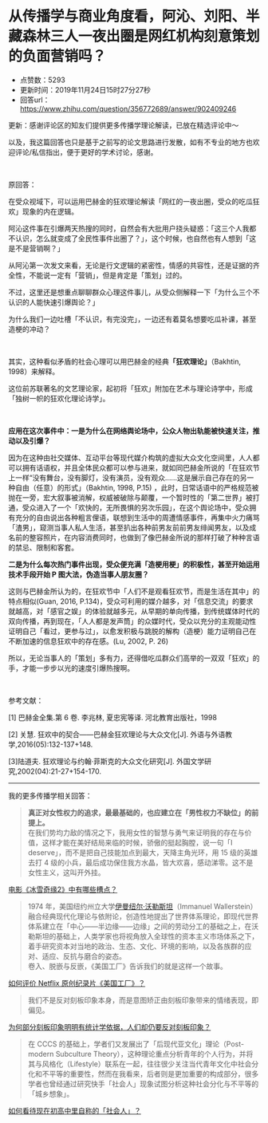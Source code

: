 # 从传播学与商业角度看，阿沁、刘阳、半藏森林三人一夜出圈是网红机构刻意策划的负面营销吗？
- 点赞数：5293
- 更新时间：2019年11月24日15时27分27秒
- 回答url：https://www.zhihu.com/question/356772689/answer/902409246
<body>
 <p data-pid="2hvwwGbc">更新：感谢评论区的知友们提供更多传播学理论解读，已放在精选评论中～</p>
 <p data-pid="eia8yJhd">以及，我这篇回答也只是基于之前写的论文思路进行发散，如有不专业的地方也欢迎评论/私信指出，便于更好的学术讨论，感谢。</p>
 <p class="ztext-empty-paragraph"><br></p>
 <p data-pid="U0M35N32">原回答：</p>
 <p data-pid="WOn3nDRo">在受众视域下，可以运用巴赫金的狂欢理论解读「网红的一夜出圈，受众的吃瓜狂欢」现象的内在逻辑。</p>
 <p data-pid="R5aUamL3">阿沁这件事在引爆两天热搜的同时，自然会有大批用户挠头疑惑：「这三个人我都不认识，怎么就变成了全民性事件出圈了？」，这个时候，也自然也有人想到「这是不是营销啊？」</p>
 <p data-pid="pKaQbqey">从阿沁第一次发文来看，无论是行文逻辑的紧密性，情感的共容性，还是证据的齐全性，不能说一定有「营销」，但是肯定是「策划」过的。</p>
 <p data-pid="td3rSPCz">不过，这里还是想重点聊聊群众心理这件事儿，从受众侧解释一下「为什么三个不认识的人能快速引爆舆论？」</p>
 <p data-pid="gRS5nLwe">为什么我们一边吐槽「不认识，有完没完」，一边还有着莫名想要吃瓜补课，甚至造梗的冲动？</p>
 <p class="ztext-empty-paragraph"><br></p>
 <p data-pid="pyLWzmLb">其实，这种看似矛盾的社会心理可以用巴赫金的经典<b>「狂欢理论」</b>（Bakhtin, 1998）来解释。</p>
 <p data-pid="gXhZVZBH">这位前苏联著名的文艺理论家，起初将「狂欢」附加在艺术与理论诗学中，形成「独树一帜的狂欢化理论诗学」。</p>
 <p class="ztext-empty-paragraph"><br></p>
 <p data-pid="u_2HeM7p"><b>应用在这次事件中：一是为什么在网络舆论场中，公众人物出轨能被快速关注，推动以及引爆？</b></p>
 <p data-pid="esRtETKt">因为在这种由社交媒体、互动平台等现代媒介构筑的虚拟大众文化空间里，人人都可以拥有话语权，并且全体民众都可以参与进来，就如同巴赫金所说的「在狂欢节上一样“没有舞台，没有脚灯，没有演员，没有观众……这是展示自己存在的另一种自由（任意）的形式」（Bakhtin, 1998, P.15) ，此时，日常话语中的严格规范被抛在一旁，宏大叙事被消解，权威被破除与颠覆，一个暂时性的「第二世界」被打通，受众进入了一个「欢快的，无所畏惧的另次乐园」，在这个舆论场中，受众拥有充分的自由说出各种粗言俚语，联想到生活中的周遭情感事件，再集中火力痛骂「渣男」，窥测当事人私人生活，甚至扒出各种前男友前前男友绯闻男友，以及成名前的整容照片，在内容消费同时，也做到了像巴赫金所说的那样打破了种种言语的禁忌、限制和客套。</p>
 <p data-pid="6N6LA-23"><b>二是为什么每次热门事件出现，受众便充满「造梗用梗」的积极性，甚至开始运用技术手段开始 P 图大法，伪造当事人朋友圈？</b></p>
 <p data-pid="oM76OkUF">这则与巴赫金所认为的，在狂欢节中「人们不是观看狂欢节，而是生活在其中」的特点相似(Guan, 2016, P.134)，受众可利用的媒介越多，对「信息交流」的要求就越高，对「感官之娱」的体验就越多元，从早期的单向传播，到传统媒体时代的双向传播，再到现在，「人人都是发声筒」的众媒时代，受众以充分的主观能动性证明自己「看过，更参与过」，以愈发积极与跳脱的解构（造梗）能力证明自己在不断加速的信息狂欢中的存在感。(Lu, 2002, P. 26)</p>
 <p data-pid="GgwULvIE">所以，无论当事人的「策划」多有力，还得借吃瓜群众们高举的一双双「狂欢」的手，才能一步步以光的速度引爆热搜啊。</p>
 <p class="ztext-empty-paragraph"><br></p>
 <p data-pid="hp00_8pS">参考文献：</p>
 <p data-pid="CrrnEbLq">[1] 巴赫金全集.第 6 卷. 李兆林, 夏忠宪等译. 河北教育出版社，1998</p>
 <p data-pid="J7DnELVd">[2] 关慧. 狂欢中的契合——巴赫金狂欢理论与大众文化[J]. 外语与外语教学,2016(05):132-137+148.</p>
 <p data-pid="LLp8_9N4">[3]陆道夫. 狂欢理论与约翰·菲斯克的大众文化研究[J]. 外国文学研究,2002(04):21-27+154-170.</p>
 <hr>
 <p data-pid="FnJ0qtwG">我的更多传播学相关回答：</p>
 <blockquote data-pid="U5yODWGf">
  <b>真正对女性权力的追求，最最基础的，也应建立在「男性权力不缺位」的前提上。</b>
  <br>
  在我们势均力敌的情况之下，我用女性的智慧与勇气来证明我的存在与价值，这样才能在美好结局来临的时候，骄傲的挺起胸膛，说一句「I deserve」，而不是把自己技能加点到最大，天降主角光环，用 15 级的英雄去打 4 级的小兵，最后成功保住我方水晶，皆大欢喜，感动涕零。这不是女性主义，这叫开外挂。
 </blockquote><a href="https://www.zhihu.com/question/357152639/answer/907835608" data-draft-node="block" data-draft-type="link-card" data-image="https://pic2.zhimg.com/v2-797bcef247472f147ee59223cce9313d_180x120.jpg" data-image-width="1777" data-image-height="744" class="internal">电影《冰雪奇缘2》中有哪些槽点？</a>
 <blockquote data-pid="r8TvHWEA">
  1974 年，美国纽约州立大学<a href="https://link.zhihu.com/?target=https%3A//baike.baidu.com/item/%25E4%25BC%258A%25E6%259B%25BC%25E7%25BA%25BD%25E5%25B0%2594%25C2%25B7%25E6%25B2%2583%25E5%258B%2592%25E6%2596%25AF%25E5%259D%25A6" class=" wrap external" target="_blank" rel="nofollow noreferrer">伊曼纽尔·沃勒斯坦</a>（Immanuel Wallerstein）融合经典现代化理论与依附论，创造性地提出了世界体系理论，即现代世界体系建立在「中心——半边缘——边缘」之间的劳动分工的基础之上，在沃勒斯坦的基础上，人类学家也将视角放入全球性的资本主义市场体系之下，着手研究资本对当地的政治、生态、文化、环境的影响，以及各族群的应对、适应、反抗与磨合的姿态。
  <br>
  卷入、脱嵌与反嵌，《美国工厂》告诉我们的就是这样一个故事。
 </blockquote><a href="https://www.zhihu.com/question/342016897/answer/805709807" data-draft-node="block" data-draft-type="link-card" data-image="https://pic4.zhimg.com/v2-2404df2b7382466ca8373fdb034ce683_180x120.jpg" data-image-width="2240" data-image-height="1080" class="internal">如何评价 Netflix 原创纪录片《美国工厂》？</a>
 <blockquote data-pid="vV2ecn17">
  我们不是反对刻板印象本身，而是意图矫正由刻板印象带来的情绪表现，即偏见。
 </blockquote><a href="https://www.zhihu.com/question/64993126/answer/729729716" data-draft-node="block" data-draft-type="link-card" data-image="https://pic1.zhimg.com/v2-4aced0b3ee784b1f68507bc6a6c65760_180x120.jpg" data-image-width="720" data-image-height="553" class="internal">为何部分刻板印象明明有统计学依据，人们却仍要反对刻板印象？</a>
 <blockquote data-pid="isjwj_wx">
  在 CCCS 的基础上，学者们又发展出了「后现代亚文化」理论（Post-modern Subculture Theory），这种理论重点分析青年的个人行为，并将其与风格化（Lifestyle）联系在一起，往往很少关注当代青年文化中社会分化和不平等的重要性，然而在我看来，后者则是更加重要的构成部分，很多学者也曾经通过研究快手「社会人」现象试图分析这种社会分化与不平等的「城乡想象」。
 </blockquote><a href="https://www.zhihu.com/question/279551802/answer/618326690" data-draft-node="block" data-draft-type="link-card" data-image="https://pic1.zhimg.com/v2-3382bf66faaa9f37ccd614af4604e09c_180x120.jpg" data-image-width="600" data-image-height="337" class="internal">如何看待现在初高中里自称的「社会人」？</a>
 <p></p>
</body>